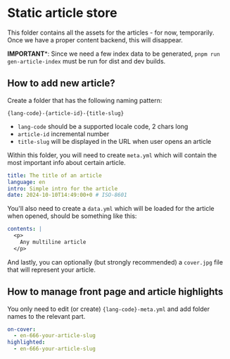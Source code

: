 # Static article store

This folder contains all the assets for the articles - for now, temporarily. Once we have a proper content backend, this will disappear.

**IMPORTANT***: Since we need a few index data to be generated, `pnpm run gen-article-index` must be run for dist and dev builds.

## How to add new article?

Create a folder that has the following naming pattern:

`{lang-code}-{article-id}-{title-slug}`

- `lang-code` should be a supported locale code, 2 chars long
- `article-id` incremental number
- `title-slug` will be displayed in the URL when user opens an article

Within this folder, you will need to create `meta.yml` which will contain the most important info about certain article.

```yaml
title: The title of an article
language: en
intro: Simple intro for the article 
date: 2024-10-10T14:49:00+0 # ISO-8601
```

You'll also need to create a `data.yml` which will be loaded for the article when opened, should be something like this:

```yaml
contents: |
  <p>
    Any multiline article
  </p>
```

And lastly, you can optionally (but strongly recommended) a `cover.jpg` file that will represent your article.

## How to manage front page and article highlights

You only need to edit (or create) `{lang-code}-meta.yml` and add folder names to the relevant part.

```yaml
on-cover:
  - en-666-your-article-slug
highlighted:
  - en-666-your-article-slug
```
